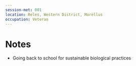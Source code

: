 ```yaml
---
session-met: 001
location: Reles, Western District, Morellus
occupation: Veteran
---
```

# Notes
- Going back to school for sustainable biological practices